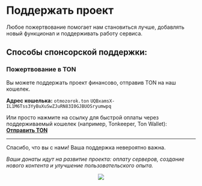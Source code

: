 # Поддержать проект

Любое пожертвование помогает нам становиться лучше, добавлять новый функционал и поддерживать работу сервиса.

## Способы спонсорской поддержки:

### Пожертвование в TON

Вы можете поддержать проект финансово, отправив TON на наш кошелек.

**Адрес кошелька:** `otmozorok.ton` `UQBxamsX-IL1M6Tss3YyBuXuSwZJuRN83I0GJBUOSryumwpq`


Или просто нажмите на ссылку для быстрой оплаты через поддерживаемый кошелек (например, Tonkeeper, Ton Wallet): 
[**Отправить TON**](https://app.tonkeeper.com/transfer/UQCD39d5Yc3M3CYYUgPUkvgRmVmv-M3BDrPC3PkhfYx8qISe)

---

Спасибо, что вы с нами! Ваша поддержка невероятно важна.

*Ваши донаты идут на развитие проекта: оплату серверов, создание нового контента и улучшение пользовательского опыта.*

<p align="center">
<img  src="https://media2.giphy.com/media/v1.Y2lkPTc5MGI3NjExeXhlNmxyN2ZyNGU4bGNoN3lwdGR2bDYyZ2xheXY0ZWs5M2VnMTQ4MiZlcD12MV9pbnRlcm5hbF9naWZfYnlfaWQmY3Q9cw/mknV8U3bQYjH5asX4s/giphy.gif" />
</p>